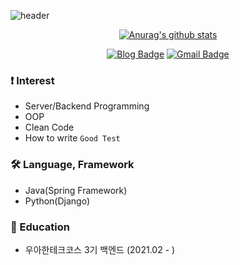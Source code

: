 ![header](https://capsule-render.vercel.app/api?type=waving&&color=0:EEFF00,50:e3272b,,100:a82da8&height=300&section=header&text=Hi,%20I'm%20Joy!&fontSize=90&fontColor=FFF)

<div align=center>

[![Anurag's github stats](https://github-readme-stats.vercel.app/api?username=joyykim&?count_private=true&show_icons=true&theme=vue)](https://github.com/anuraghazra/github-readme-stats)

[![Blog Badge](http://img.shields.io/badge/-Blog-blue?style=for-the-badge&logo=reason-studios&link=https://joyykim.tistory.com/)](https://joyykim.tistory.com/)
[![Gmail Badge](https://img.shields.io/badge/Gmail-d14836?style=for-the-badge&logo=Gmail&logoColor=white&link=mailto:kjw11077naver@gmail.com)](mailto:kjw11077naver@gmail.com)

</div>

### ❗️ Interest
- Server/Backend Programming
- OOP
- Clean Code
- How to write `Good Test`

### 🛠 Language, Framework
- Java(Spring Framework)
- Python(Django)

### 🏫 Education
- 우아한테크코스 3기 백엔드 (2021.02 - )
